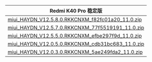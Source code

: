 | Redmi K40 Pro  稳定版    |
| ---- |
| [miui_HAYDN_V12.5.8.0.RKKCNXM_f82fc01a20_11.0.zip](https://hugeota.d.miui.com/V12.5.8.0.RKKCNXM/miui_HAYDN_V12.5.8.0.RKKCNXM_f82fc01a20_11.0.zip)    |
| [miui_HAYDN_V12.5.7.0.RKKCNXM_77f5519191_11.0.zip](https://hugeota.d.miui.com/V12.5.7.0.RKKCNXM/miui_HAYDN_V12.5.7.0.RKKCNXM_77f5519191_11.0.zip)    |
| [miui_HAYDN_V12.5.5.0.RKKCNXM_efbe297f9d_11.0.zip](https://hugeota.d.miui.com/V12.5.5.0.RKKCNXM/miui_HAYDN_V12.5.5.0.RKKCNXM_efbe297f9d_11.0.zip)    |
| [miui_HAYDN_V12.0.5.0.RKKCNXM_cdb31bc683_11.0.zip](https://hugeota.d.miui.com/V12.0.5.0.RKKCNXM/miui_HAYDN_V12.0.5.0.RKKCNXM_cdb31bc683_11.0.zip)    |
| [miui_HAYDN_V12.0.3.0.RKKCNXM_5ae249fda2_11.0.zip](https://hugeota.d.miui.com/V12.0.3.0.RKKCNXM/miui_HAYDN_V12.0.3.0.RKKCNXM_5ae249fda2_11.0.zip)    |
